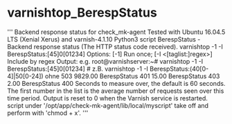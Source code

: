 # varnishtop_BerespStatus
'''
Backend response status for check_mk-agent
Tested with Ubuntu 16.04.5 LTS (Xenial Xerus) and varnish-4.1.10
Python3 script
BerespStatus - Backend response status (The HTTP status code received).
varnishtop -1 -I BerespStatus:[45]0[01234]
Options: [-1] Run once; [-I <[taglist:]regex>] Include by regex
Output: e.g. root@varnishserver:~# varnishtop -1 -I BerespStatus:[45]0[01234] # z.B. varnishtop -1 -I BerespStatus:\(40[0-4]\|50[0-24]\) ohne 503
  9829.00 BerespStatus 401
    15.00 BerespStatus 403
     2.00 BerespStatus 400
Seconds to measure over, the default is 60 seconds. The first number in the list is the average number of requests seen over this time period.
Output is reset to 0 when the Varnish service is restarted.
script under '/opt/app/check-mk-agent/lib/local/myscript' take off and perform with 'chmod + x'.
'''
